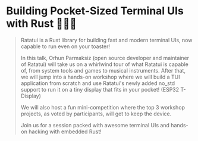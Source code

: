 # Building Pocket-Sized Terminal UIs with Rust 🦀👨‍🍳

> Ratatui is a Rust library for building fast and modern terminal UIs, now capable to run even on your toaster!
>
> In this talk, Orhun Parmaksiz (open source developer and maintainer of Ratatui) will take us on a whirlwind tour of what Ratatui is capable of, from system tools and games to musical instruments. After that, we will jump into a hands-on workshop where we will build a TUI application from scratch and use Ratatui's newly added no_std support to run it on a tiny display that fits in your pocket! (ESP32 T-Display)
>
> We will also host a fun mini-competition where the top 3 workshop projects, as voted by participants, will get to keep the device.
>
> Join us for a session packed with awesome terminal UIs and hands-on hacking with embedded Rust!
